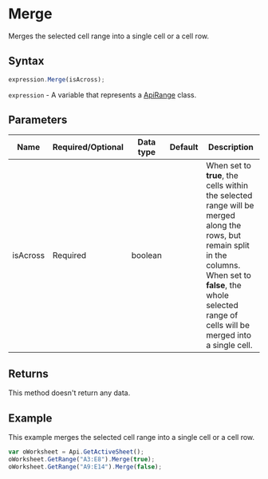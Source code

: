 # Merge

Merges the selected cell range into a single cell or a cell row.

## Syntax

```javascript
expression.Merge(isAcross);
```

`expression` - A variable that represents a [ApiRange](../ApiRange.md) class.

## Parameters

| **Name** | **Required/Optional** | **Data type** | **Default** | **Description** |
| ------------- | ------------- | ------------- | ------------- | ------------- |
| isAcross | Required | boolean |  | When set to **true**, the cells within the selected range will be merged along the rows, but remain split in the columns. When set to **false**, the whole selected range of cells will be merged into a single cell. |

## Returns

This method doesn't return any data.

## Example

This example merges the selected cell range into a single cell or a cell row.

```javascript
var oWorksheet = Api.GetActiveSheet();
oWorksheet.GetRange("A3:E8").Merge(true);
oWorksheet.GetRange("A9:E14").Merge(false);
```
